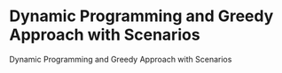# Dynamic Programming and Greedy Approach with Scenarios
 Dynamic Programming and Greedy Approach with Scenarios
